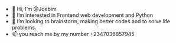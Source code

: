 - 👋 Hi, I’m @Joebim
- 👀 I’m interested in Frontend web development and Python
- 💞️ I’m looking to brainstorm, making better codes and to solve life problems.
- 📫 you reach me by my number +2347036857945

<!---
Joebim/Joebim is a ✨ special ✨ repository because its `README.md` (this file) appears on your GitHub profile.
You can click the Preview link to take a look at your changes.
--->
